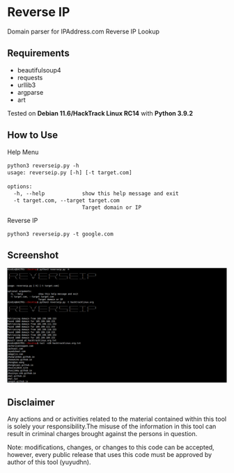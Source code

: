 # Reverse IP
Domain parser for IPAddress.com Reverse IP Lookup

## Requirements
- beautifulsoup4
- requests
- urllib3
- argparse
- art

Tested on **Debian 11.6/HackTrack Linux RC14** with **Python 3.9.2**

## How to Use
Help Menu
```
python3 reverseip.py -h
usage: reverseip.py [-h] [-t target.com]

options:
  -h, --help            show this help message and exit
  -t target.com, --target target.com
                        Target domain or IP
```
Reverse IP
```
python3 reverseip.py -t google.com
```
## Screenshot
![ReverseIP](https://raw.githubusercontent.com/hacktrackgnulinux/reverseip/main/screenshot.png "ReverseIP")

## Disclaimer
Any actions and or activities related to the material contained within this tool is solely your responsibility.The misuse of the information in this tool can result in criminal charges brought against the persons in question.

Note: modifications, changes, or changes to this code can be accepted, however, every public release that uses this code must be approved by author of this tool (yuyudhn).
